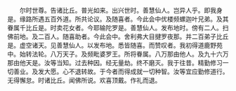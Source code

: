 <!-- { "loadSidebar": true } -->
　　尔时世尊。告诸比丘。普光如来。出兴世时。善慧仙人。岂异人乎。即我身是。缘路所遇五百外道。所共论议。及随喜者。今此会中优楼频螺迦叶兄弟。及其眷属千比丘是。时卖花女者。今耶输陀罗是。善慧仙人。发布地时。傍有二人。扫佛前地。及二百人。随喜助者。今此会中。舍利弗大目揵罗夜那。并二百弟子比丘是。虚空诸天。见善慧仙人。以发布地。悉皆随喜。而赞叹者。我初得道鹿野苑中。始转法轮。八万天子。及频毗婆罗王。所将眷属。八万那由他人。及九十六万那由他天是。汝等当知。过去种因。经无量劫。终不磨灭。我于往昔。精勤修习一切善业。及发大愿。心不退转故。于今者而得成就一切种智。汝等宜应勤修道行。无得懈怠。时诸比丘。闻佛所说。欢喜顶戴。作礼而退。



